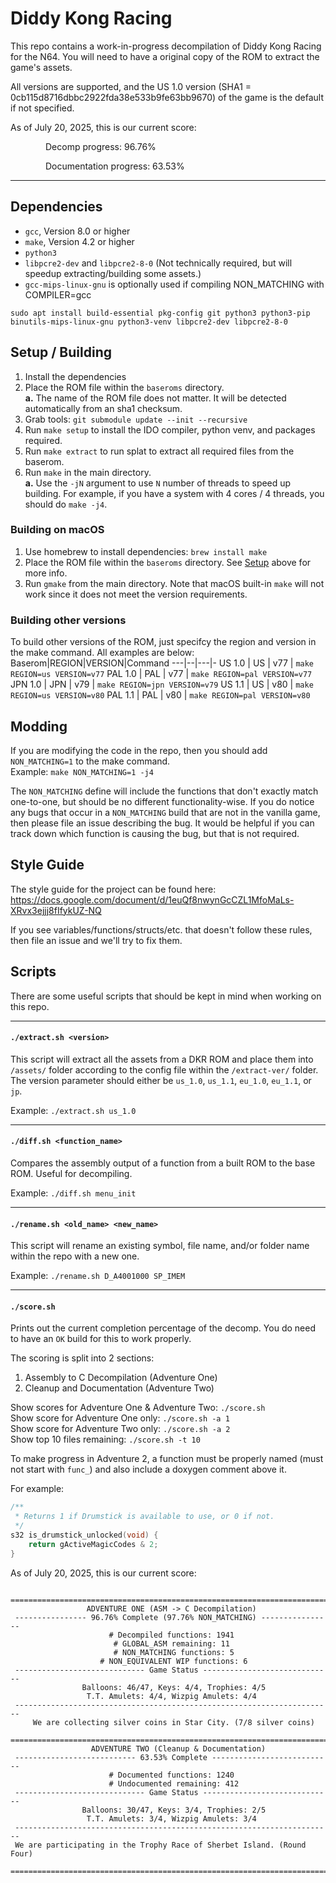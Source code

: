 # Diddy Kong Racing

This repo contains a work-in-progress decompilation of Diddy Kong Racing for the N64. You will need to have a original copy of the ROM to extract the game's assets.

All versions are supported, and the US 1.0 version (SHA1 = 0cb115d8716dbbc2922fda38e533b9fe63bb9670) of the game is the default if not specified.

<!-- README_SCORE_SUMMARY_BEGIN -->

As of July 20, 2025, this is our current score:

&emsp;&emsp;&emsp;&emsp;Decomp progress: 96.76%

&emsp;&emsp;&emsp;&emsp;Documentation progress: 63.53%

<!-- README_SCORE_SUMMARY_END -->

---

## Dependencies

- `gcc`, Version 8.0 or higher
- `make`, Version 4.2 or higher
- `python3`
- `libpcre2-dev` and `libpcre2-8-0` (Not technically required, but will speedup extracting/building some assets.)
- `gcc-mips-linux-gnu` is optionally used if compiling NON_MATCHING with COMPILER=gcc

`sudo apt install build-essential pkg-config git python3 python3-pip binutils-mips-linux-gnu python3-venv libpcre2-dev libpcre2-8-0`

## Setup / Building

1. Install the dependencies
2. Place the ROM file within the `baseroms` directory.  
   **a.** The name of the ROM file does not matter. It will be detected automatically from an sha1 checksum.
3. Grab tools: `git submodule update --init --recursive`
4. Run `make setup` to install the IDO compiler, python venv, and packages required.
5. Run `make extract` to run splat to extract all required files from the baserom.
6. Run `make` in the main directory.  
   **a.** Use the `-jN` argument to use `N` number of threads to speed up building. For example, if you have a system with 4 cores / 4 threads, you should do `make -j4`.

### Building on macOS

1. Use homebrew to install dependencies: `brew install make`
2. Place the ROM file within the `baseroms` directory. See [Setup](#setup--building) above for more info.
3. Run `gmake` from the main directory. Note that macOS built-in `make` will not work since it does not meet the version requirements.

### Building other versions

To build other versions of the ROM, just specifcy the region and version in the make command. All examples are below:
Baserom|REGION|VERSION|Command
---|--|---|-
US 1.0 | US | v77 | `make REGION=us VERSION=v77`
PAL 1.0 | PAL | v77 | `make REGION=pal VERSION=v77`
JPN 1.0 | JPN | v79 | `make REGION=jpn VERSION=v79`
US 1.1 | US | v80 | `make REGION=us VERSION=v80`
PAL 1.1 | PAL | v80 | `make REGION=pal VERSION=v80`

## Modding

If you are modifying the code in the repo, then you should add `NON_MATCHING=1` to the make command.  
Example: `make NON_MATCHING=1 -j4`

The `NON_MATCHING` define will include the functions that don't exactly match one-to-one, but should be no different functionality-wise. If you do notice any bugs that occur in a `NON_MATCHING` build that are not in the vanilla game, then please file an issue describing the bug. It would be helpful if you can track down which function is causing the bug, but that is not required.

## Style Guide

The style guide for the project can be found here: https://docs.google.com/document/d/1euQf8nwynGcCZL1MfoMaLs-XRvx3ejjj8fIfykUZ-NQ

If you see variables/functions/structs/etc. that doesn't follow these rules, then file an issue and we'll try to fix them.

## Scripts

There are some useful scripts that should be kept in mind when working on this repo.

---

#### `./extract.sh <version>`

This script will extract all the assets from a DKR ROM and place them into `/assets/` folder according to the config file within the `/extract-ver/` folder. The version parameter should either be `us_1.0`, `us_1.1`, `eu_1.0`, `eu_1.1`, or `jp`.

Example: `./extract.sh us_1.0`

---

#### `./diff.sh <function_name>`

Compares the assembly output of a function from a built ROM to the base ROM. Useful for decompiling.

Example: `./diff.sh menu_init`

---

#### `./rename.sh <old_name> <new_name>`

This script will rename an existing symbol, file name, and/or folder name within the repo with a new one.

Example: `./rename.sh D_A4001000 SP_IMEM`

---

#### `./score.sh`

Prints out the current completion percentage of the decomp. You do need to have an `OK` build for this to work properly.

The scoring is split into 2 sections:

1. Assembly to C Decompilation (Adventure One)
2. Cleanup and Documentation (Adventure Two)

Show scores for Adventure One & Adventure Two: `./score.sh`  
Show score for Adventure One only: `./score.sh -a 1`  
Show score for Adventure Two only: `./score.sh -a 2`  
Show top 10 files remaining: `./score.sh -t 10`

To make progress in Adventure 2, a function must be properly named (must not start with `func_`) and also include a doxygen comment above it.

For example:

```c
/**
 * Returns 1 if Drumstick is available to use, or 0 if not.
 */
s32 is_drumstick_unlocked(void) {
    return gActiveMagicCodes & 2;
}
```

<!-- README_SCORE_BEGIN -->

As of July 20, 2025, this is our current score:

```
 =======================================================================
                 ADVENTURE ONE (ASM -> C Decompilation)
 ---------------- 96.76% Complete (97.76% NON_MATCHING) ----------------
                      # Decompiled functions: 1941
                       # GLOBAL_ASM remaining: 11
                       # NON_MATCHING functions: 5
                    # NON_EQUIVALENT WIP functions: 6
 ----------------------------- Game Status -----------------------------
                Balloons: 46/47, Keys: 4/4, Trophies: 4/5
                 T.T. Amulets: 4/4, Wizpig Amulets: 4/4
 -----------------------------------------------------------------------
     We are collecting silver coins in Star City. (7/8 silver coins)
 =======================================================================
                  ADVENTURE TWO (Cleanup & Documentation)
 --------------------------- 63.53% Complete ---------------------------
                      # Documented functions: 1240
                      # Undocumented remaining: 412
 ----------------------------- Game Status -----------------------------
                Balloons: 30/47, Keys: 3/4, Trophies: 2/5
                 T.T. Amulets: 3/4, Wizpig Amulets: 3/4
 -----------------------------------------------------------------------
 We are participating in the Trophy Race of Sherbet Island. (Round Four)
 =======================================================================
```

<!-- README_SCORE_END -->
